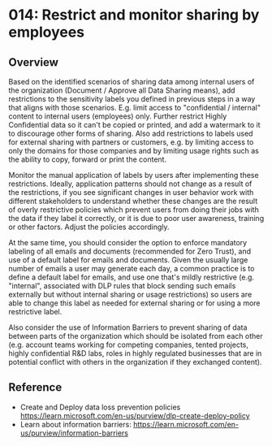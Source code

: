 # 014: Restrict and monitor sharing by employees

## Overview

Based on the identified scenarios of sharing data among internal users of the organization (Document / Approve all Data Sharing means), add restrictions to the sensitivity labels you defined in previous steps in a way that aligns with those scenarios. E.g. limit access to "confidential / internal" content to internal users (employees) only. Further restrict Highly Confidential data so it can't be copied or printed, and add a watermark to it to discourage other forms of sharing. 
Also add restrictions to labels used for external sharing with partners or customers, e.g. by limiting access to only the domains for those companies and by limiting usage rights such as the ability to copy, forward or print the content. 

Monitor the manual application of labels by users after implementing these restrictions. Ideally, application patterns should not change as a result of the restrictions, if you see significant changes in user behavior work with different stakeholders to understand whether these changes are the result of overly restrictive policies which prevent users from doing their jobs with the data if they label it correctly, or it is due to poor user awareness, training or other factors. Adjust the policies accordingly. 

At the same time, you should consider the option to enforce mandatory labeling of all emails and documents (recommended for Zero Trust), and use of a default label for emails and documents. Given the usually large number of emails a user may generate each day, a common practice is to define a default label for emails, and use one that's mildly restrictive (e.g. "internal", associated with DLP rules that block sending such emails externally but without internal sharing or usage restrictions) so users are able to change this label as needed for external sharing or for using a more restrictive label.  

Also consider the use of Information Barriers to prevent sharing of data between parts of the organization which should be isolated from each other (e.g. account teams working for competing companies, tented projects, highly confidential R&D labs, roles in highly regulated businesses that are in potential conflict with others in the organization if they exchanged content).

## Reference

* Create and Deploy data loss prevention policies https://learn.microsoft.com/en-us/purview/dlp-create-deploy-policy
* Learn about information barriers: https://learn.microsoft.com/en-us/purview/information-barriers

